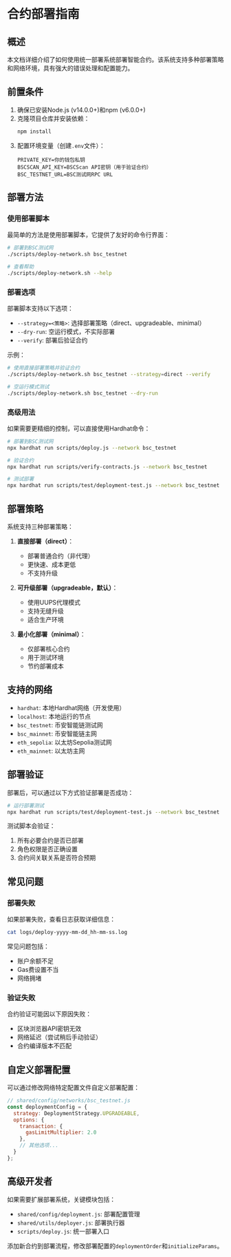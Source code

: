# 合约部署指南

## 概述

本文档详细介绍了如何使用统一部署系统部署智能合约。该系统支持多种部署策略和网络环境，具有强大的错误处理和配置能力。

## 前置条件

1. 确保已安装Node.js (v14.0.0+)和npm (v6.0.0+)
2. 克隆项目仓库并安装依赖：
   ```bash
   npm install
   ```
3. 配置环境变量（创建`.env`文件）：
   ```
   PRIVATE_KEY=你的钱包私钥
   BSCSCAN_API_KEY=BSCScan API密钥（用于验证合约）
   BSC_TESTNET_URL=BSC测试网RPC URL
   ```

## 部署方法

### 使用部署脚本

最简单的方法是使用部署脚本，它提供了友好的命令行界面：

```bash
# 部署到BSC测试网
./scripts/deploy-network.sh bsc_testnet

# 查看帮助
./scripts/deploy-network.sh --help
```

### 部署选项

部署脚本支持以下选项：

* `--strategy=<策略>`: 选择部署策略（direct、upgradeable、minimal）
* `--dry-run`: 空运行模式，不实际部署
* `--verify`: 部署后验证合约

示例：

```bash
# 使用直接部署策略并验证合约
./scripts/deploy-network.sh bsc_testnet --strategy=direct --verify

# 空运行模式测试
./scripts/deploy-network.sh bsc_testnet --dry-run
```

### 高级用法

如果需要更精细的控制，可以直接使用Hardhat命令：

```bash
# 部署到BSC测试网
npx hardhat run scripts/deploy.js --network bsc_testnet

# 验证合约
npx hardhat run scripts/verify-contracts.js --network bsc_testnet

# 测试部署
npx hardhat run scripts/test/deployment-test.js --network bsc_testnet
```

## 部署策略

系统支持三种部署策略：

1. **直接部署（direct）**：
   - 部署普通合约（非代理）
   - 更快速、成本更低
   - 不支持升级

2. **可升级部署（upgradeable，默认）**：
   - 使用UUPS代理模式
   - 支持无缝升级
   - 适合生产环境

3. **最小化部署（minimal）**：
   - 仅部署核心合约
   - 用于测试环境
   - 节约部署成本

## 支持的网络

* `hardhat`: 本地Hardhat网络（开发使用）
* `localhost`: 本地运行的节点
* `bsc_testnet`: 币安智能链测试网
* `bsc_mainnet`: 币安智能链主网
* `eth_sepolia`: 以太坊Sepolia测试网
* `eth_mainnet`: 以太坊主网

## 部署验证

部署后，可以通过以下方式验证部署是否成功：

```bash
# 运行部署测试
npx hardhat run scripts/test/deployment-test.js --network bsc_testnet
```

测试脚本会验证：
1. 所有必要合约是否已部署
2. 角色权限是否正确设置
3. 合约间关联关系是否符合预期

## 常见问题

### 部署失败

如果部署失败，查看日志获取详细信息：
```bash
cat logs/deploy-yyyy-mm-dd_hh-mm-ss.log
```

常见问题包括：
* 账户余额不足
* Gas费设置不当
* 网络拥堵

### 验证失败

合约验证可能因以下原因失败：
* 区块浏览器API密钥无效
* 网络延迟（尝试稍后手动验证）
* 合约编译版本不匹配

## 自定义部署配置

可以通过修改网络特定配置文件自定义部署配置：
```javascript
// shared/config/networks/bsc_testnet.js
const deploymentConfig = {
  strategy: DeploymentStrategy.UPGRADEABLE,
  options: {
    transaction: {
      gasLimitMultiplier: 2.0
    },
    // 其他选项...
  }
};
```

## 高级开发者

如果需要扩展部署系统，关键模块包括：
* `shared/config/deployment.js`: 部署配置管理
* `shared/utils/deployer.js`: 部署执行器
* `scripts/deploy.js`: 统一部署入口

添加新合约到部署流程，修改部署配置的`deploymentOrder`和`initializeParams`。 